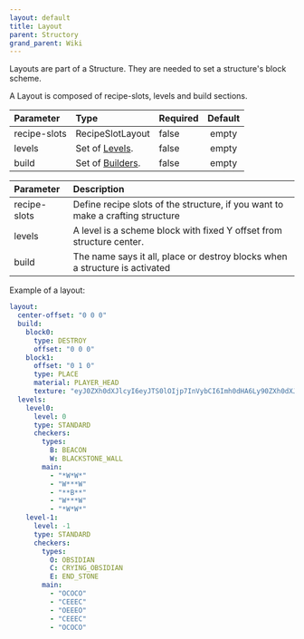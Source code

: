 ```yaml
---
layout: default
title: Layout
parent: Structory
grand_parent: Wiki
---
```



Layouts are part of a Structure. They are needed to set a structure's block scheme.

A Layout is composed of recipe-slots, levels and build sections.



| Parameter    | Type                                                                             | Required | Default |
|:-------------|:---------------------------------------------------------------------------------|:---------|:-------:|
| recipe-slots | RecipeSlotLayout                                                                 | false    |  empty  |
| levels       | Set of [Levels]({{site.baseurl}}/docs/wiki/structory/level).                     | false    |  empty  |
| build        | Set of [Builders]({{site.baseurl}}/docs/wiki/structory/structures/Builder.html). | false    |  empty  |


| Parameter    | Description                                                                    |
|:-------------|:-------------------------------------------------------------------------------|
| recipe-slots | Define recipe slots of the structure, if you want to make a crafting structure |
| levels       | A level is a scheme block with fixed Y offset from structure center.           |
| build        | The name says it all, place or destroy blocks when a structure is activated    |




Example of a layout:
```yaml
layout:
  center-offset: "0 0 0"
  build:
    block0:
      type: DESTROY
      offset: "0 0 0"
    block1:
      offset: "0 1 0"
      type: PLACE
      material: PLAYER_HEAD
      texture: "eyJ0ZXh0dXJlcyI6eyJTS0lOIjp7InVybCI6Imh0dHA6Ly90ZXh0dXJlcy5taW5lY3JhZnQubmV0L3RleHR1cmUvZGQzZWNlNTdmODYyZmUxNGIxZmVkY2Y4Zjc5NmNmMzE3NGU5MGNhY2ZiMDIwYTIxYjU5OWY4NDE2N2E2NjVkNyJ9fX0="
  levels:
    level0:
      level: 0
      type: STANDARD
      checkers:
        types:
          B: BEACON
          W: BLACKSTONE_WALL
        main:
          - "*W*W*"
          - "W***W"
          - "**B**"
          - "W***W"
          - "*W*W*"
    level-1:
      level: -1
      type: STANDARD
      checkers:
        types:
          O: OBSIDIAN
          C: CRYING_OBSIDIAN
          E: END_STONE
        main:
          - "OCOCO"
          - "CEEEC"
          - "OEEEO"
          - "CEEEC"
          - "OCOCO"
```